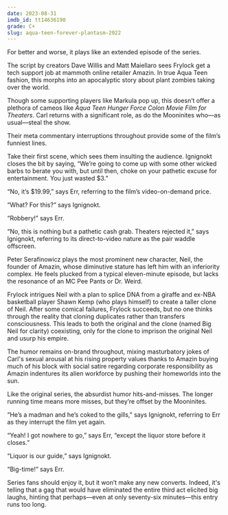 ```yaml
---
date: 2023-08-31
imdb_id: tt14636190
grade: C+
slug: aqua-teen-forever-plantasm-2022
---
```


For better and worse, it plays like an extended episode of the series.

<!-- end -->

The script by creators Dave Willis and Matt Maiellaro sees Frylock get a tech support job at mammoth online retailer Amazin. In true Aqua Teen fashion, this morphs into an apocalyptic story about plant zombies taking over the world.

Though some supporting players like Markula pop up, this doesn’t offer a plethora of cameos like <span data-imdb-id="">_Aqua Teen Hunger Force Colon Movie Film for Theaters_</span>. Carl returns with a significant role, as do the Mooninites who—as usual—steal the show.

Their meta commentary interruptions throughout provide some of the film’s funniest lines.

Take their first scene, which sees them insulting the audience. Ignignokt closes the bit by saying, “We’re going to come up with some other wicked barbs to berate you with, but until then, choke on your pathetic excuse for entertainment. You just wasted $3.”

“No, it’s $19.99,” says Err, referring to the film’s video-on-demand price.

“What? For this?” says Ignignokt.

“Robbery!” says Err.

“No, this is nothing but a pathetic cash grab. Theaters rejected it,” says Ignignokt, referring to its direct-to-video nature as the pair waddle offscreen.

Peter Serafinowicz plays the most prominent new character, Neil, the founder of Amazin, whose diminutive stature has left him with an inferiority complex. He feels plucked from a typical eleven-minute episode, but lacks the resonance of an MC Pee Pants or Dr. Weird.

Frylock intrigues Neil with a plan to splice DNA from a giraffe and ex-NBA basketball player Shawn Kemp (who plays himself) to create a taller clone of Neil. After some comical failures, Frylock succeeds, but no one thinks through the reality that cloning duplicates rather than transfers consciousness. This leads to both the original and the clone (named Big Neil for clarity) coexisting, only for the clone to imprison the original Neil and usurp his empire.

The humor remains on-brand throughout, mixing masturbatory jokes of Carl's sexual arousal at his rising property values thanks to Amazin buying much of his block with social satire regarding corporate responsibility as Amazin indentures its alien workforce by pushing their homeworlds into the sun.

Like the original series, the absurdist humor hits-and-misses. The longer running time means more misses, but they’re offset by the Mooninites.

“He’s a madman and he’s coked to the gills,” says Ignignokt, referring to Err as they interrupt the film yet again.

“Yeah! I got nowhere to go,” says Err, “except the liquor store before it closes.”

“Liquor is our guide,” says Ignignokt.

“Big-time!” says Err.

Series fans should enjoy it, but it won’t make any new converts. Indeed, it's telling that a gag that would have eliminated the entire third act elicited big laughs, hinting that perhaps—even at only seventy-six minutes—this entry runs too long.
